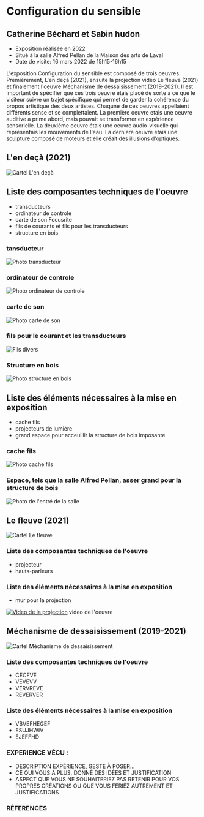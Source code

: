 # Configuration du sensible
## Catherine Béchard et Sabin hudon
 - Exposition réalisée en 2022
 - Situé à la salle Alfred Pellan de la Maison des arts de Laval
 - Date de visite: 16 mars 2022 de 15h15-16h15

L'exposition Configuration du sensible est composé de trois oeuvres. Premièrement, L'en deçà (2021), ensuite la projection vidéo Le fleuve (2021) et finalement l'oeuvre Méchanisme de dessaisissement (2019-2021). Il est  important de spécifier que ces trois oeuvre étais placé de sorte à ce que le visiteur suivre un trajet spécifique qui permet de garder la cohérence du propos artistique des deux artistes. Chaqune de ces oeuvres appellaient différents sense et se complettaient. La première oeuvre etais une oeuvre auditive a prime abord, mais pouvait se transformer en expérience sensorielle. La deuxième oeuvre étais une oeuvre audio-visuelle qui représentais les mouvements de l'eau. La derniere oeuvre etais une sculpture composé de moteurs et elle créait des illusions d'optiques.  

## L'en deçà (2021)

![Cartel L'en deçà](photos/cartel_l_en_deca.JPG)

## Liste des composantes techniques de l'oeuvre
 - transducteurs
 - ordinateur de controle
 - carte de son Focusrite
 - fils de courants et fils pour les transducteurs
 - structure en bois


### tansducteur
![Photo transducteur](photos/l_en_deca_transducteur.JPG) 
### ordinateur de controle  
![Photo ordinateur de controle](photos/l_en_deca_ordi_controle.jpg) 
### carte de son  
![Photo carte de son](photos/l_en_deca_carte_son.jpg) 
### fils pour le courant et les transducteurs  
![Fils divers](photos/l_en_deca_fils.JPG) 
### Structure en bois  
![Photo structure en bois](photos/l_en_deca_structure_exterieur.JPG) 

## Liste des éléments nécessaires à la mise en exposition 
  - cache fils
  - projecteurs de lumière
  - grand espace pour acceuillir la structure de bois imposante
### cache fils 
![Photo cache fils](photos/l_en_deca_cahce_fils.jpg)
### Espace, tels que la salle Alfred Pellan, asser grand pour la structure de bois
![Photo de l'entré de la salle](photos/entre_salle.JPG)

## Le fleuve (2021)

![Cartel Le fleuve](photos/cartel_la_fleuve.JPG)

### Liste des composantes techniques de l'oeuvre 
  - projecteur
  - hauts-parleurs

### Liste des éléments nécessaires à la mise en exposition  
  - mur pour la projection
 
 [![Video de la projection](http://img.youtube.com/vi/LvR8jOxyN0Q/0.jpg)](http://www.youtube.com/watch?v=LvR8jOxyN0Q)
 video de l'oeuvre 

## Méchanisme de dessaisissement (2019-2021)

![Cartel Méchanisme de dessaisissement](photos/cartel_mechanisme_dessaisissement.JPG)

### Liste des composantes techniques de l'oeuvre
  - CECFVE
  - VEVEVV
  - VERVREVE
  - REVERVER

### Liste des éléments nécessaires à la mise en exposition  
  - VBVEFHEGEF
  - ESUJHWIV
  - EJEFFHD

### EXPERIENCE VÉCU :
  - DESCRIPTION EXPÉRIENCE, GESTE À POSER...
  - CE QUI VOUS A PLUS, DONNÉ DES IDÉES ET JUSTIFICATION
  - ASPECT QUE VOUS NE SOUHAITERIEZ PAS RETENIR POUR VOS PROPRES CRÉATIONS OU QUE VOUS FERIEZ AUTREMENT ET JUSTIFICATIONS

### RÉFERENCES
